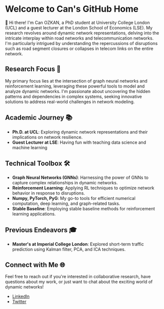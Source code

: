 # Welcome to Can's GitHub Home

👋 Hi there! I'm Can OZKAN, a PhD student at University College London (UCL) and a guest lecturer at the London School of Economics (LSE). My research revolves around dynamic network representations, delving into the intricate interplay within road networks and telecommunication networks. I'm particularly intrigued by understanding the repercussions of disruptions such as road segment closures or collapses in telecom links on the entire network.

## Research Focus 🧠

My primary focus lies at the intersection of graph neural networks and reinforcement learning, leveraging these powerful tools to model and analyze dynamic networks. I'm passionate about uncovering the hidden patterns and dependencies in complex systems, seeking innovative solutions to address real-world challenges in network modeling.

## Academic Journey 📚

- **Ph.D. at UCL**: Exploring dynamic network representations and their implications on network resilience.
- **Guest Lecturer at LSE**: Having fun with teaching data science and machine learning

## Technical Toolbox 🛠️

- **Graph Neural Networks (GNNs)**: Harnessing the power of GNNs to capture complex relationships in dynamic networks.
- **Reinforcement Learning**: Applying RL techniques to optimize network behavior in response to disruptions.
- **Numpy, PyTorch, PyG**: My go-to tools for efficient numerical computation, deep learning, and graph-related tasks.
- **Stable Baseline**: Employing stable baseline methods for reinforcement learning applications.

## Previous Endeavors 🎓

- **Master's at Imperial College London**: Explored short-term traffic prediction using Kalman filter, PCA, and ICA techniques.

## Connect with Me 🌐

Feel free to reach out if you're interested in collaborative research, have questions about my work, or just want to chat about the exciting world of dynamic networks!

- [LinkedIn](https://www.linkedin.com/in/mcan-ozkan/)
- [Twitter](https://twitter.com/MustafaCOzkan)


